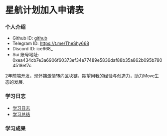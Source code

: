 # 星航计划加入申请表

### 个人介绍

* Github ID: [github](https://github.com/ice668/SuiStartrek)
* Telegram ID: https://t.me/TheShy668
* Discord ID: ice668_
* Sui 账号地址: 0xea434cb7e3a6906f60373ef34e77489e5836daf88b35a862b095b7804518ef7c

2年前端开发，现怀揣激情转向区块链，期望用我的经验与创造力，助力Move生态的发展.

### 学习日志

- [学习日志](journal.md)
- [学习总结](summary.md)

### 学习成果
